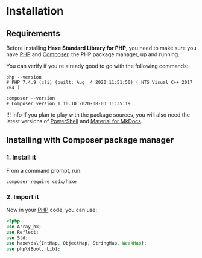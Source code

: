 # Installation

## Requirements
Before installing **Haxe Standard Library for PHP**, you need to make sure you have [PHP](https://www.php.net)
and [Composer](https://getcomposer.org), the PHP package manager, up and running.

You can verify if you're already good to go with the following commands:

``` shell
php --version
# PHP 7.4.9 (cli) (built: Aug  4 2020 11:51:50) ( NTS Visual C++ 2017 x64 )

composer --version
# Composer version 1.10.10 2020-08-03 11:35:19
```

!!! info
	If you plan to play with the package sources, you will also need the latest versions of
	[PowerShell](https://docs.microsoft.com/en-us/powershell) and [Material for MkDocs](https://squidfunk.github.io/mkdocs-material).

## Installing with Composer package manager

### 1. Install it
From a command prompt, run:

``` shell
composer require cedx/haxe
```

### 2. Import it
Now in your [PHP](https://www.php.net) code, you can use:

``` php
<?php
use Array_hx;
use Reflect;
use Std;
use haxe\ds\{IntMap, ObjectMap, StringMap, WeakMap};
use php\{Boot, Lib};
```

